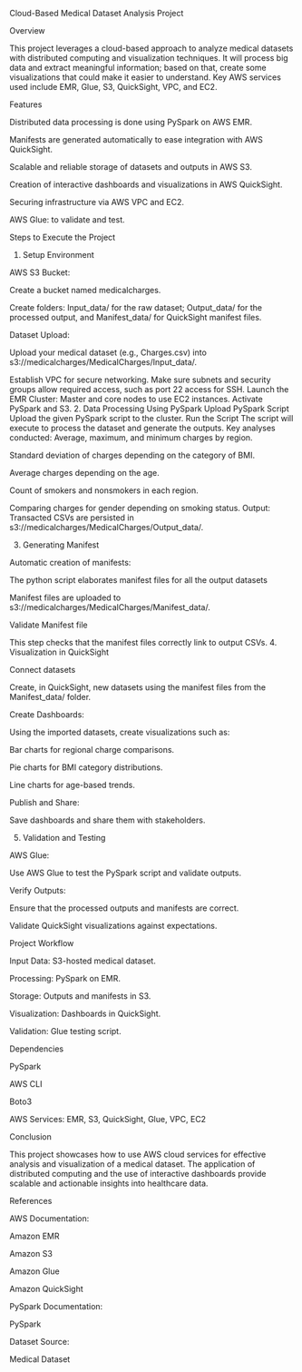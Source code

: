 Cloud-Based Medical Dataset Analysis Project

Overview

This project leverages a cloud-based approach to analyze medical datasets with distributed computing and visualization techniques. It will process big data and extract meaningful information; based on that, create some visualizations that could make it easier to understand. Key AWS services used include EMR, Glue, S3, QuickSight, VPC, and EC2.

Features

Distributed data processing is done using PySpark on AWS EMR.

Manifests are generated automatically to ease integration with AWS QuickSight.

Scalable and reliable storage of datasets and outputs in AWS S3. 

Creation of interactive dashboards and visualizations in AWS QuickSight. 

Securing infrastructure via AWS VPC and EC2. 

AWS Glue: to validate and test. 

Steps to Execute the Project

1. Setup Environment

AWS S3 Bucket:

Create a bucket named medicalcharges.

Create folders: Input_data/ for the raw dataset; Output_data/ for the processed output, and Manifest_data/ for QuickSight manifest files. 

Dataset Upload:

Upload your medical dataset (e.g., Charges.csv) into s3://medicalcharges/MedicalCharges/Input_data/.

Establish VPC for secure networking. Make sure subnets and security groups allow required access, such as port 22 access for SSH. Launch the EMR Cluster: Master and core nodes to use EC2 instances. Activate PySpark and S3. 2. Data Processing Using PySpark Upload PySpark Script Upload the given PySpark script to the cluster. Run the Script The script will execute to process the dataset and generate the outputs. Key analyses conducted: Average, maximum, and minimum charges by region.

Standard deviation of charges depending on the category of BMI.

Average charges depending on the age.

Count of smokers and nonsmokers in each region.

Comparing charges for gender depending on smoking status.
Output:
Transacted CSVs are persisted in s3://medicalcharges/MedicalCharges/Output_data/.

3. Generating Manifest

Automatic creation of manifests:

The python script elaborates manifest files for all the output datasets

Manifest files are uploaded to s3://medicalcharges/MedicalCharges/Manifest_data/.

Validate Manifest file

This step checks that the manifest files correctly link to output CSVs.
4. Visualization in QuickSight

Connect datasets

Create, in QuickSight, new datasets using the manifest files from the Manifest_data/ folder.

Create Dashboards:

Using the imported datasets, create visualizations such as:

Bar charts for regional charge comparisons.

Pie charts for BMI category distributions.

Line charts for age-based trends.

Publish and Share:

Save dashboards and share them with stakeholders.

5. Validation and Testing

AWS Glue:

Use AWS Glue to test the PySpark script and validate outputs.

Verify Outputs:

Ensure that the processed outputs and manifests are correct.

Validate QuickSight visualizations against expectations.

Project Workflow

Input Data: S3-hosted medical dataset.

Processing: PySpark on EMR.

Storage: Outputs and manifests in S3.

Visualization: Dashboards in QuickSight.

Validation: Glue testing script.

Dependencies

PySpark

AWS CLI

Boto3

AWS Services: EMR, S3, QuickSight, Glue, VPC, EC2

Conclusion

This project showcases how to use AWS cloud services for effective analysis and visualization of a medical dataset. The application of distributed computing and the use of interactive dashboards provide scalable and actionable insights into healthcare data.

References

AWS Documentation:

Amazon EMR

Amazon S3

Amazon Glue

Amazon QuickSight

PySpark Documentation:

PySpark

Dataset Source:

Medical Dataset

